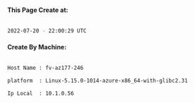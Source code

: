
   
#### This Page Create at:

```bash

2022-07-20 - 22:00:29 UTC

```

#### Create By Machine:

```bash

Host Name : fv-az177-246

platform  : Linux-5.15.0-1014-azure-x86_64-with-glibc2.31

Ip Local  : 10.1.0.56

```

